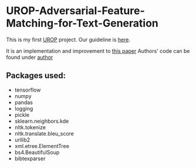 # UROP-Adversarial-Feature-Matching-for-Text-Generation
This is my first [UROP](https://urop.ust.hk) project. Our guideline is [here](https://github.com/DeepSE/DeepCodingBaselines).

It is an implementation and improvement to [this paper](/author/Adversarial-Feature-Matching-for-Text-Generation.pdf)
Authors' code can be found under [author](/author)

## Packages used:
* tensorflow
* numpy
* pandas
* logging
* pickle
* sklearn.neighbors.kde
* nltk.tokenize
* nltk.translate.bleu_score
* urllib2
* xml.etree.ElementTree
* bs4.BeautifulSoup
* bibtexparser

